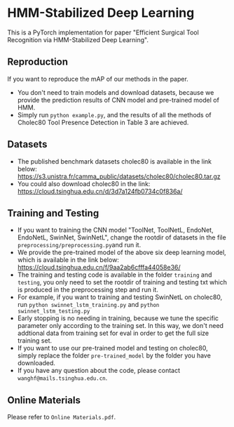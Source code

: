 # HMM-Stabilized Deep Learning
This is a PyTorch implementation for paper "Efficient Surgical Tool Recognition via HMM-Stabilized Deep Learning".
## Reproduction
If you want to reproduce the mAP of our methods in the paper.
* You don't need to train models and download datasets, because we provide the prediction results of CNN model and pre-trained model of HMM.
* Simply run `python example.py`, and the results of all the methods of Cholec80 Tool Presence Detection in Table 3 are achieved.
## Datasets
* The published benchmark datasets cholec80 is available in the link below:
https://s3.unistra.fr/camma_public/datasets/cholec80/cholec80.tar.gz
* You could also download cholec80 in the link:
https://cloud.tsinghua.edu.cn/d/3d7a124fb0734c0f836a/
## Training and Testing
* If you want to training the CNN model "ToolNet, ToolNetL, EndoNet, EndoNetL, SwinNet, SwinNetL", change the rootdir of datasets in the file `preprocessing/preprocessing.py`and run it.
* We provide the pre-trained model of the above six deep learning model, which is available in the link below:
https://cloud.tsinghua.edu.cn/f/9aa2ab6cfffa44058e36/
* The training and testing code is available in the folder `training` and `testing`, you only need to set the rootdir of training and testing txt which is produced in the preprocessing step and run it. 
* For example, if you want to training and testing SwinNetL on cholec80, run `python swinnet_lstm_training.py` and `python swinnet_lstm_testing.py`
* Early stopping is no needing in training, because we tune the specific parameter only according to the training set. In this way, we don't need addtional data from training set for eval in order to get the full size training set.
* If you want to use our pre-trained model and testing on cholec80, simply replace the folder `pre-trained_model` by the folder you have downloaded.
* If you have any question about the code, please contact `wanghf@mails.tsinghua.edu.cn`.
## Online Materials
Please refer to `Online Materials.pdf`.


